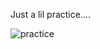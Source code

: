   Just a lil practice....

![practice](https://github.com/amshepard/skill-sharpening/assets/122734720/1c42aaa0-2854-47d4-8a8a-14b989504146)

